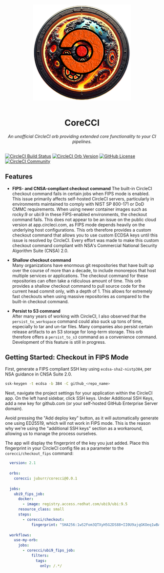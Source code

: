 <div align="center">
  <img align="center" width="320" src="assets/logos/corecci_500px.png" alt="CoreCCI Orb"><br /><br />
  <h1>CoreCCI</h1>
  <i>An unofficial CircleCI orb providing extended core functionality to your CI pipelines.</i><br /><br />
</div>

[![CircleCI Build Status](https://circleci.com/gh/juburr/corecci.svg?style=shield "CircleCI Build Status")](https://circleci.com/gh/juburr/corecci) [![CircleCI Orb Version](https://badges.circleci.com/orbs/juburr/corecci.svg)](https://circleci.com/developer/orbs/orb/juburr/corecci) [![GitHub License](https://img.shields.io/badge/license-MIT-lightgrey.svg)](https://raw.githubusercontent.com/juburr/corecci/master/LICENSE) [![CircleCI Community](https://img.shields.io/badge/community-CircleCI%20Discuss-343434.svg)](https://discuss.circleci.com/c/ecosystem/orbs)


## Features
- **FIPS- and CNSA-compliant checkout command**
The built-in CircleCI checkout command fails in certain jobs when FIPS mode is enabled. This issue primarily affects self-hosted CircleCI servers, particularly in environments maintained to comply with NIST SP 800-171 or DoD CMMC requirements. When using newer container images such as rocky:9 or ubi:9 in these FIPS-enabled environments, the checkout command fails. This does not appear to be an issue on the public cloud version at app.circleci.com, as FIPS mode depends heavily on the underlying host configurations. This orb therefore provides a custom checkout command that allows you to use custom ECDSA keys until this issue is resolved by CircleCI. Every effort was made to make this custom checkout command compliant with NSA's Commercial National Security Algorithm Suite (CNSA) 2.0.

- **Shallow checkout command**  
Many organizations have enormous git respositories that have built up over the course of more than a decade, to include monorepos that host multiple services or applications. The checkout command for these repositories can often take a ridiculous amount of time. This orb provides a shallow checkout command to pull source code for the current head commit only, with a depth of 1. This allows for extremely fast checkouts when using massive repositories as compared to the built-in checkout command.

- **Persist to S3 command**  
After many years of working with CircleCI, I also observed that the `persist_to_workspace` command could also suck up tons of time, especially to tar and un-tar files. Many companies also persist certain release artifacts to an S3 storage for long-term storage. This orb therefore offers a `persist_to_s3` command as a convenience command. Development of this feature is still in progress.

## Getting Started: Checkout in FIPS Mode

First, generate a FIPS compliant SSH key using `ecdsa-sha2-nistp384`, per NSA guidance in CNSA Suite 2.0.
```bash
ssk-keygen -t ecdsa -b 384 -C github_<repo_name>
```

Next, navigate the project settings for your application within the CircleCI app. On the left hand sidebar, click SSH keys. Under Additional SSH Keys, add a new key for github.com (or your self-hosted GitHub Enterprise Server domain).

Avoid pressing the "Add deploy key" button, as it will automatically generate one using ED25519, which will not work in FIPS mode. This is the reason why we're using the "additional SSH keys" section as a workaround, allowing us to manage the process ourselves.

The app will display the fingerprint of the key you just added. Place this fingerprint in your CircleCI config file as a parameter to the `corecci/checkout_fips` command:

```yaml
  version: 2.1

  orbs:
    corecci: juburr/corecci@0.0.1

  jobs:
    ubi9_fips_job:
      docker:
        - image: registry.access.redhat.com/ubi9/ubi:9.5
      resource_class: small
      steps:
        - corecci/checkout:
            fingerprint: "SHA256:1wS2Fom3QTXyH5G2DS88+II0U9ajqGKOeq1wBA740Fc"

  workflows:
    use-my-orb:
      jobs:
        - corecci/ubi9_fips_job:
            filters:
              tags:
                only: /.*/
```
